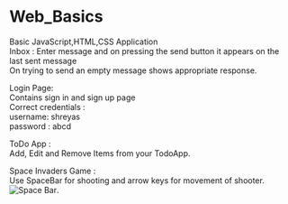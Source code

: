 # Web_Basics

Basic JavaScript,HTML,CSS Application<br />
Inbox : Enter message and on pressing the send button it appears on the last sent message<br />
On trying to send an empty message shows appropriate response.<br />

Login Page:<br />
Contains sign in and sign up page<br />
Correct credentials : <br />
username: shreyas<br />
password : abcd<br />

ToDo App : <br />
Add, Edit and Remove Items from your TodoApp.<br />

Space Invaders Game : <br />
Use SpaceBar for shooting and arrow keys for movement of shooter.<br />
![Space Bar](https://vectorified.com/images/space-bar-icon-16.png).


